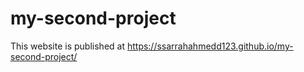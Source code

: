 # my-second-project
This website is published at https://ssarrahahmedd123.github.io/my-second-project/
